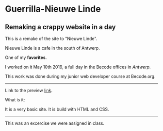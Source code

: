 Guerrilla-Nieuwe Linde
=======

## Remaking a crappy website in a day

This is a remake of the site to "Nieuwe Linde".

Nieuwe Linde is a cafe in the south of Antwerp.

One of my **favorites**.

I worked on it May 10th 2019, a full day in the Becode offices in _Antwerp_.

This work was done during my junior web developer course at Becode.org.

---
Link to the preview  [link][example].

  [example]: https://johnnycalderondeveloper.github.io/guerrilla/

What is  it:

  It is a very basic site. It is build with HTML and CSS. 

 
  ---
  This was an excercise we were assigned in class.
